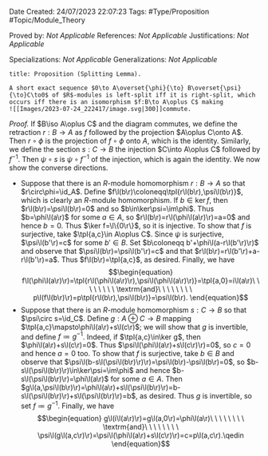 <div class="topSpace"></div>

Date Created: 24/07/2023 22:07:23
Tags: #Type/Proposition #Topic/Module_Theory

Proved by: <i>Not Applicable</i>
References: <i>Not Applicable</i>
Justifications: <i>Not Applicable</i>

Specializations: <i>Not Applicable</i>
Generalizations: <i>Not Applicable</i>

``` ad-Proposition
title: Proposition (Splitting Lemma).

A short exact sequence $0\to A\overset{\phi}{\to} B\overset{\psi}{\to}C\to0$ of $R$-modules is left-split iff it is right-split, which occurs iff there is an isomorphism $f:B\to A\oplus C$ making
![[Images/2023-07-24_222417/image.svg|300]]commute.

```

<i>Proof.</i> If $B\iso A\oplus C$ and the diagram commutes, we define the retraction $r:B\to A$ as $f$ followed by the projection $A\oplus C\onto A$. Then $r\circ\phi$ is the projection of $f\circ\phi$ onto $A$, which is the identity. Similarly, we define the section $s:C\to B$ the injection $C\into A\oplus C$ followed by $f^{-1}$. Then $\psi\circ s$ is $\psi\circ f^{-1}$ of the injection, which is again the identity. We now show the converse directions.
* Suppose that there is an $R$-module homomorphism $r:B\to A$ so that $r\circ\phi=\id_A$. Define $f\l(b\r)\coloneqq\tpl{r\l(b\r),\psi\l(b\r)}$, which is clearly an $R$-module homomorphism. If $b\in\ker f$, then $r\l(b\r)=\psi\l(b\r)=0$ and so $b\in\ker\psi=\im\phi$. Thus $b=\phi\l(a\r)$ for some $a\in A$, so $r\l(b\r)=r\l(\phi\l(a\r)\r)=a=0$ and hence $b=0$. Thus $\ker f=\l\{0\r\}$, so it is injective. To show that $f$ is surjective, take $\tpl{a,c}\in A\oplus C$. Since $\psi$ is surjective, $\psi\l(b'\r)=c$ for some $b'\in B$. Set $b\coloneqq b'+\phi\l(a-r\l(b'\r)\r)$ and observe that $\psi\l(b\r)=\psi\l(b'\r)=c$ and that $r\l(b\r)=r\l(b'\r)+a-r\l(b'\r)=a$. Thus $f\l(b\r)=\tpl{a,c}$, as desired. Finally, we have
$$\begin{equation}
    f\l(\phi\l(a\r)\r)=\tpl{r\l(\phi\l(a\r)\r),\psi\l(\phi\l(a\r)\r)}=\tpl{a,0}=i\l(a\r)\ \ \ \ \ \ \ \ \textrm{and}\ \ \ \ \ \ \ \ p\l(f\l(b\r)\r)=p\tpl{r\l(b\r),\psi\l(b\r)}=\psi\l(b\r).
\end{equation}$$
* Suppose that there is an $R$-module homomorphism $s:C\to B$ so that $\psi\circ s=\id_C$. Define $g:A\oplus C\to B$ mapping $\tpl{a,c}\mapsto\phi\l(a\r)+s\l(c\r)$; we will show that $g$ is invertible, and define $f\coloneqq g^{-1}$. Indeed, if $\tpl{a,c}\in\ker g$, then $\phi\l(a\r)+s\l(c\r)=0$. Thus $\psi\l(\phi\l(a\r)+s\l(c\r)\r)=0$, so $c=0$ and hence $a=0$ too. To show that $f$ is surjective, take $b\in B$ and observe that $\psi\l(b-s\l(\psi\l(b\r)\r)\r)=\psi\l(b\r)-\psi\l(b\r)=0$, so $b-s\l(\psi\l(b\r)\r)\in\ker\psi=\im\phi$ and hence $b-s\l(\psi\l(b\r)\r)=\phi\l(a\r)$ for some $a\in A$. Then $g\l(a,\psi\l(b\r)\r)=\phi\l(a\r)+s\l(\psi\l(b\r)\r)=b-s\l(\psi\l(b\r)\r)+s\l(\psi\l(b\r)\r)=b$, as desired. Thus $g$ is invertible, so set $f\coloneqq g^{-1}$. Finally, we have
$$\begin{equation}
    g\l(i\l(a\r)\r)=g\l(a,0\r)=\phi\l(a\r)\ \ \ \ \ \ \ \ \textrm{and}\ \ \ \ \ \ \ \ \psi\l(g\l(a,c\r)\r)=\psi\l(\phi\l(a\r)+s\l(c\r)\r)=c=p\l(a,c\r).\qedin
\end{equation}$$
